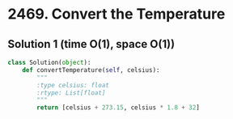 # 2469. Convert the Temperature

## Solution 1 (time O(1), space O(1))

```python
class Solution(object):
    def convertTemperature(self, celsius):
        """
        :type celsius: float
        :rtype: List[float]
        """
        return [celsius + 273.15, celsius * 1.8 + 32]
```
